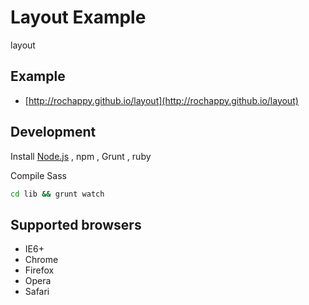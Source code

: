 Layout Example
==================================================
layout

Example
--------------------------------------------------
- [http://rochappy.github.io/layout](http://rochappy.github.io/layout)

Development
--------------------------------------------------
Install [Node.js](http://nodejs.org) , npm , Grunt , ruby

Compile Sass
```bash
cd lib && grunt watch
```


Supported browsers
--------------------------------------------------
- IE6+
- Chrome
- Firefox
- Opera
- Safari
